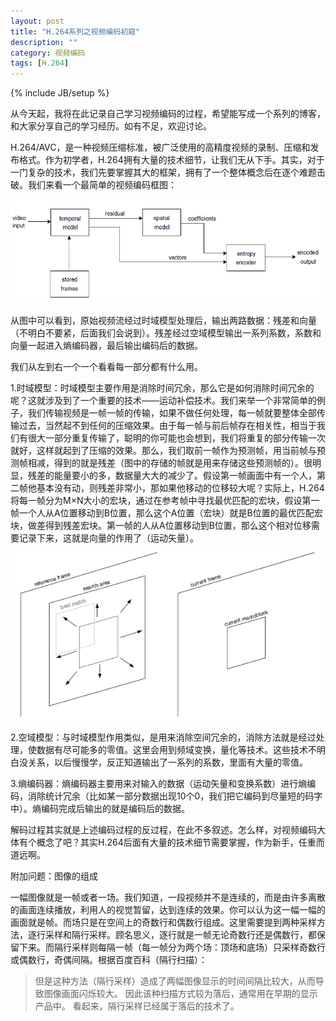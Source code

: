 ```yaml
---
layout: post
title: "H.264系列之视频编码初窥"
description: ""
category: 视频编码
tags: [H.264]
---
```

{% include JB/setup %}

从今天起，我将在此记录自己学习视频编码的过程，希望能写成一个系列的博客，和大家分享自己的学习经历。如有不足，欢迎讨论。

H.264/AVC，是一种视频压缩标准，被广泛使用的高精度视频的录制、压缩和发布格式。作为初学者，H.264拥有大量的技术细节，让我们无从下手。其实，对于一门复杂的技术，我们先要掌握其大的框架，拥有了一个整体概念后在逐个难题击破。我们来看一个最简单的视频编码框图：
<p><img src="/images/blogImgs/encoder.png" width='580' height='166'></p>
从图中可以看到，原始视频流经过时域模型处理后，输出两路数据：残差和向量（不明白不要紧，后面我们会说到）。残差经过空域模型输出一系列系数，系数和向量一起进入熵编码器，最后输出编码后的数据。

我们从左到右一个一个看看每一部分都有什么用。

1.时域模型：时域模型主要作用是消除时间冗余，那么它是如何消除时间冗余的呢？这就涉及到了一个重要的技术——运动补偿技术。我们来举一个非常简单的例子，我们传输视频是一帧一帧的传输，如果不做任何处理，每一帧就要整体全部传输过去，当然起不到任何的压缩效果。由于每一帧与前后帧存在相关性，相当于我们有很大一部分重复传输了，聪明的你可能也会想到，我们将重复的部分传输一次就好，这样就起到了压缩的效果。那么，我们取前一帧作为预测帧，用当前帧与预测帧相减，得到的就是残差（图中的存储的帧就是用来存储这些预测帧的）。很明显，残差的能量要小的多，数据量大大的减少了。假设第一帧画面中有一个人，第二帧他基本没有动，则残差非常小，那如果他移动的位移较大呢？实际上，H.264将每一帧分为M×N大小的宏块，通过在参考帧中寻找最优匹配的宏块，假设第一帧一个人从A位置移动到B位置，那么这个A位置（宏块）就是B位置的最优匹配宏块，做差得到残差宏块。第一帧的人从A位置移动到B位置，那么这个相对位移需要记录下来，这就是向量的作用了（运动矢量）。
<p><img src="/images/blogImgs/premicro.png"></p>
2.空域模型：与时域模型作用类似，是用来消除空间冗余的，消除方法就是经过处理，使数据有尽可能多的零值。这里会用到频域变换，量化等技术。这些技术不明白没关系，以后慢慢学，反正知道输出了一系列的系数，里面有大量的零值。

3.熵编码器：熵编码器主要用来对输入的数据（运动矢量和变换系数）进行熵编码，消除统计冗余（比如某一部分数据出现10个0，我们把它编码到尽量短的码字中）。熵编码完成后输出的就是编码后的数据。

解码过程其实就是上述编码过程的反过程，在此不多叙述。怎么样，对视频编码大体有个概念了吧？其实H.264后面有大量的技术细节需要掌握，作为新手，任重而道远啊。

附加问题：图像的组成

一幅图像就是一帧或者一场。我们知道，一段视频并不是连续的，而是由许多离散的画面连续播放，利用人的视觉暂留，达到连续的效果。你可以认为这一幅一幅的画面就是帧。而场只是在空间上的奇数行和偶数行组成。这里需要提到两种采样方法，逐行采样和隔行采样。顾名思义，逐行就是一帧无论奇数行还是偶数行，都保留下来。而隔行采样则每隔一帧（每一帧分为两个场：顶场和底场）只采样奇数行或偶数行，奇偶间隔。根据百度百科（隔行扫描）：
>但是这种方法（隔行采样）造成了两幅图像显示的时间间隔比较大，从而导致图像画面闪烁较大。 因此该种扫描方式较为落后，通常用在早期的显示产品中。
看起来，隔行采样已经属于落后的技术了。
